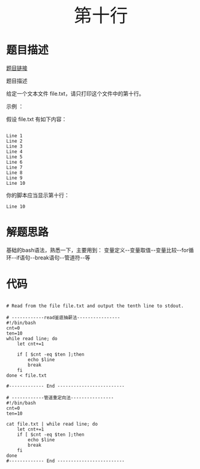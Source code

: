 <div align='center' ><font size='70'>第十行</font></div>

# 题目描述

<a href="https://leetcode-cn.com/problems/tenth-line/" target="_blank">题目链接</a>

题目描述 

给定一个文本文件 file.txt，请只打印这个文件中的第十行。

示例 ：

假设 file.txt 有如下内容：

```

Line 1
Line 2
Line 3
Line 4
Line 5
Line 6
Line 7
Line 8
Line 9
Line 10
```

你的脚本应当显示第十行：

```
Line 10
```

# 解题思路

基础的bash语法，熟悉一下，主要用到： 变量定义--变量取值--变量比较--for循环--if语句--break语句--管道符--等


# 代码


```shell

# Read from the file file.txt and output the tenth line to stdout.

# ------------read釜底抽薪法----------------
#!/bin/bash
cnt=0
ten=10
while read line; do
    let cnt+=1

    if [ $cnt -eq $ten ];then
        echo $line
        break
    fi
done < file.txt

#------------- End -------------------------

# ------------管道重定向法----------------
#!/bin/bash
cnt=0
ten=10

cat file.txt | while read line; do
    let cnt+=1
    if [ $cnt -eq $ten ];then
        echo $line
        break
    fi
done
#------------- End -------------------------

```

